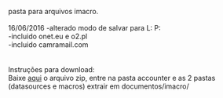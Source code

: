 pasta para arquivos imacro.<br>
<br>
16/06/2016 -alterado modo de salvar para L: P:<br>
-incluido onet.eu e o2.pl<br>
-incluido camramail.com<br>
<br>
<br>
Instruções para download:<br>
Baixe <a href="https://github.com/triplexfw/greasemonkey/archive/master.zip">aqui</a> o arquivo zip, entre na pasta accounter e as 2 pastas (datasources e macros) extrair em documentos/imacro/
